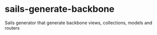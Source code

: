 sails-generate-backbone
=======================

Sails generator that generate backbone views, collections, models and routers

